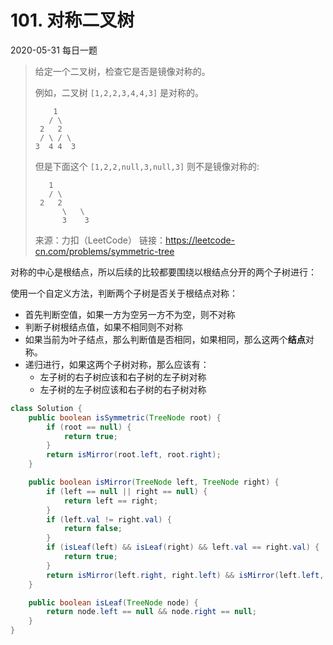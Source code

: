 # 101. 对称二叉树

2020-05-31 每日一题

> 给定一个二叉树，检查它是否是镜像对称的。
>
>  
>
> 例如，二叉树 `[1,2,2,3,4,4,3]` 是对称的。
>
> ```
>     1
>    / \
>  2   2
>  / \ / \
>3  4 4  3
> ```
>    
>   
>  但是下面这个 `[1,2,2,null,3,null,3]` 则不是镜像对称的:
> 
> ```
>    1
>    / \
>  2   2
>       \   \
>       3    3
> ```
>    
> 来源：力扣（LeetCode）
> 链接：https://leetcode-cn.com/problems/symmetric-tree



对称的中心是根结点，所以后续的比较都要围绕以根结点分开的两个子树进行：

使用一个自定义方法，判断两个子树是否关于根结点对称：

- 首先判断空值，如果一方为空另一方不为空，则不对称
- 判断子树根结点值，如果不相同则不对称
- 如果当前为叶子结点，那么判断值是否相同，如果相同，那么这两个**结点**对称。
- 递归进行，如果这两个子树对称，那么应该有：
  - 左子树的右子树应该和右子树的左子树对称
  - 左子树的左子树应该和右子树的右子树对称



```java
class Solution {
    public boolean isSymmetric(TreeNode root) {
        if (root == null) {
            return true;
        }
        return isMirror(root.left, root.right);
    }

    public boolean isMirror(TreeNode left, TreeNode right) {
        if (left == null || right == null) {
            return left == right;
        }
        if (left.val != right.val) {
            return false;
        }
        if (isLeaf(left) && isLeaf(right) && left.val == right.val) {
            return true;
        }
        return isMirror(left.right, right.left) && isMirror(left.left, right.right);
    }

    public boolean isLeaf(TreeNode node) {
        return node.left == null && node.right == null;
    }
}
```

